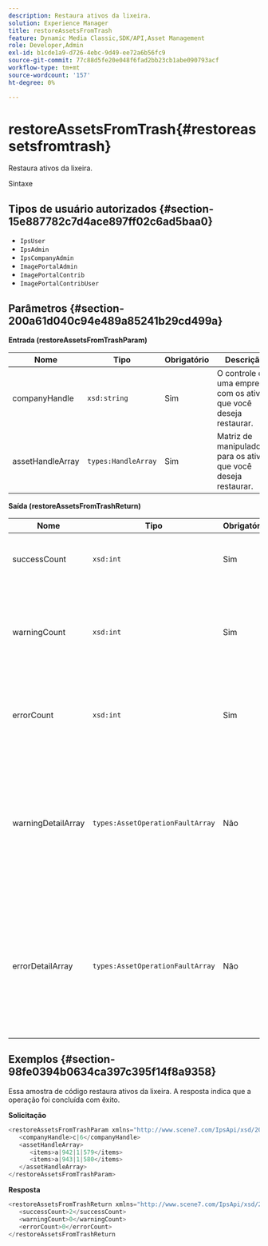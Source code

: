 ```yaml
---
description: Restaura ativos da lixeira.
solution: Experience Manager
title: restoreAssetsFromTrash
feature: Dynamic Media Classic,SDK/API,Asset Management
role: Developer,Admin
exl-id: b1cde1a9-d726-4ebc-9d49-ee72a6b56fc9
source-git-commit: 77c88d5fe20e048f6fad2bb23cb1abe090793acf
workflow-type: tm+mt
source-wordcount: '157'
ht-degree: 0%

---
```


# restoreAssetsFromTrash{#restoreassetsfromtrash}

Restaura ativos da lixeira.

Sintaxe

## Tipos de usuário autorizados {#section-15e887782c7d4ace897ff02c6ad5baa0}

* `IpsUser`
* `IpsAdmin`
* `IpsCompanyAdmin`
* `ImagePortalAdmin`
* `ImagePortalContrib`
* `ImagePortalContribUser`

## Parâmetros {#section-200a61d040c94e489a85241b29cd499a}

**Entrada (restoreAssetsFromTrashParam)**

| Nome | Tipo | Obrigatório | Descrição |
|---|---|---|---|
| companyHandle | `xsd:string` | Sim | O controle de uma empresa com os ativos que você deseja restaurar. |
| assetHandleArray | `types:HandleArray` | Sim | Matriz de manipuladores para os ativos que você deseja restaurar. |

**Saída (restoreAssetsFromTrashReturn)**

| Nome | Tipo | Obrigatório | Descrição |
|---|---|---|---|
| successCount | `xsd:int` | Sim | Número de ativos removidos da lixeira com êxito. |
| warningCount | `xsd:int` | Sim | Número de avisos gerados quando a operação tentou restaurar ativos da lixeira. |
| errorCount | `xsd:int` | Sim | Número de erros gerados ao tentar restaurar ativos da lixeira. |
| warningDetailArray | `types:AssetOperationFaultArray` | Não | A matriz de detalhes associados aos ativos que geraram avisos quando a operação tentou restaurar ativos da lixeira. |
| errorDetailArray | `types:AssetOperationFaultArray` | Não | A matriz de detalhes associados aos ativos que geraram erros quando a operação tentou restaurar ativos da lixeira. |

## Exemplos {#section-98fe0394b0634ca397c395f14f8a9358}

Essa amostra de código restaura ativos da lixeira. A resposta indica que a operação foi concluída com êxito.

**Solicitação**

```java
<restoreAssetsFromTrashParam xmlns="http://www.scene7.com/IpsApi/xsd/2008-01-15">
   <companyHandle>c|6</companyHandle>
   <assetHandleArray>
      <items>a|942|1|579</items>
      <items>a|943|1|580</items>
   </assetHandleArray>
</restoreAssetsFromTrashParam>
```

**Resposta**

```java
<restoreAssetsFromTrashReturn xmlns="http://www.scene7.com/IpsApi/xsd/2008-01-15">
   <successCount>2</successCount>
   <warningCount>0</warningCount>
   <errorCount>0</errorCount>
</restoreAssetsFromTrashReturn
```
